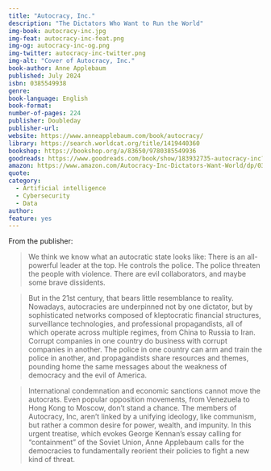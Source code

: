 ```yaml
---
title: "Autocracy, Inc."
description: "The Dictators Who Want to Run the World"
img-book: autocracy-inc.jpg
img-feat: autocracy-inc-feat.png
img-og: autocracy-inc-og.png
img-twitter: autocracy-inc-twitter.png
img-alt: "Cover of Autocracy, Inc."
book-author: Anne Applebaum
published: July 2024
isbn: 0385549938
genre: 
book-language: English
book-format: 
number-of-pages: 224
publisher: Doubleday
publisher-url: 
website: https://www.anneapplebaum.com/book/autocracy/
library: https://search.worldcat.org/title/1419440360
bookshop: https://bookshop.org/a/83650/9780385549936
goodreads: https://www.goodreads.com/book/show/183932735-autocracy-inc?from_search=true&from_srp=true&qid=IriOJtcBSL&rank=1
amazon: https://www.amazon.com/Autocracy-Inc-Dictators-Want-World/dp/0385549938
quote: 
category:
  - Artificial intelligence
  - Cybersecurity
  - Data
author: 
feature: yes
---
```


From the publisher:

> We think we know what an autocratic state looks like: There is an all-powerful leader at the top. He controls the police. The police threaten the people with violence. There are evil collaborators, and maybe some brave dissidents.

> But in the 21st century, that bears little resemblance to reality. Nowadays, autocracies are underpinned not by one dictator, but by sophisticated networks composed of kleptocratic financial structures, surveillance technologies, and professional propagandists, all of which operate across multiple regimes, from China to Russia to Iran. Corrupt companies in one country do business with corrupt companies in another. The police in one country can arm and train the police in another, and propagandists share resources and themes, pounding home the same messages about the weakness of democracy and the evil of America.

> International condemnation and economic sanctions cannot move the autocrats. Even popular opposition movements, from Venezuela to Hong Kong to Moscow, don’t stand a chance. The members of Autocracy, Inc, aren’t linked by a unifying ideology, like communism, but rather a common desire for power, wealth, and impunity. In this urgent treatise, which evokes George Kennan’s essay calling for “containment” of the Soviet Union, Anne Applebaum calls for the democracies to fundamentally reorient their policies to fight a new kind of threat.